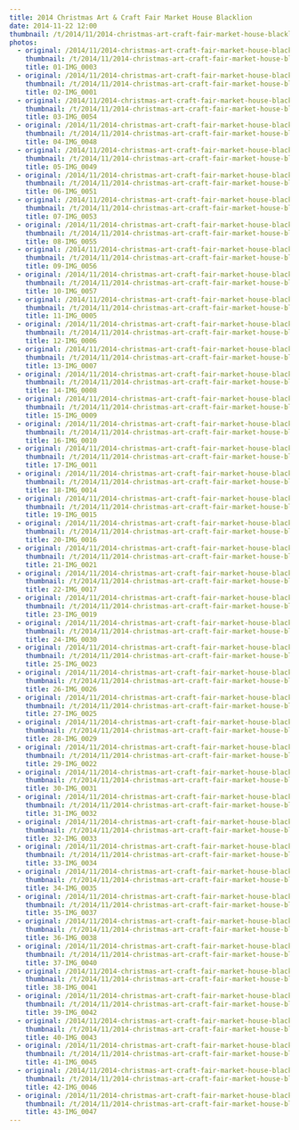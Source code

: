 ```yaml
---
title: 2014 Christmas Art & Craft Fair Market House Blacklion
date: 2014-11-22 12:00
thumbnail: /t/2014/11/2014-christmas-art-craft-fair-market-house-blacklion/01-img_0003.jpg
photos:
  - original: /2014/11/2014-christmas-art-craft-fair-market-house-blacklion/01-img_0003.jpg
    thumbnail: /t/2014/11/2014-christmas-art-craft-fair-market-house-blacklion/01-img_0003.jpg
    title: 01-IMG_0003
  - original: /2014/11/2014-christmas-art-craft-fair-market-house-blacklion/02-img_0001.jpg
    thumbnail: /t/2014/11/2014-christmas-art-craft-fair-market-house-blacklion/02-img_0001.jpg
    title: 02-IMG_0001
  - original: /2014/11/2014-christmas-art-craft-fair-market-house-blacklion/03-img_0054.jpg
    thumbnail: /t/2014/11/2014-christmas-art-craft-fair-market-house-blacklion/03-img_0054.jpg
    title: 03-IMG_0054
  - original: /2014/11/2014-christmas-art-craft-fair-market-house-blacklion/04-img_0048.jpg
    thumbnail: /t/2014/11/2014-christmas-art-craft-fair-market-house-blacklion/04-img_0048.jpg
    title: 04-IMG_0048
  - original: /2014/11/2014-christmas-art-craft-fair-market-house-blacklion/05-img_0049.jpg
    thumbnail: /t/2014/11/2014-christmas-art-craft-fair-market-house-blacklion/05-img_0049.jpg
    title: 05-IMG_0049
  - original: /2014/11/2014-christmas-art-craft-fair-market-house-blacklion/06-img_0051.jpg
    thumbnail: /t/2014/11/2014-christmas-art-craft-fair-market-house-blacklion/06-img_0051.jpg
    title: 06-IMG_0051
  - original: /2014/11/2014-christmas-art-craft-fair-market-house-blacklion/07-img_0053.jpg
    thumbnail: /t/2014/11/2014-christmas-art-craft-fair-market-house-blacklion/07-img_0053.jpg
    title: 07-IMG_0053
  - original: /2014/11/2014-christmas-art-craft-fair-market-house-blacklion/08-img_0055.jpg
    thumbnail: /t/2014/11/2014-christmas-art-craft-fair-market-house-blacklion/08-img_0055.jpg
    title: 08-IMG_0055
  - original: /2014/11/2014-christmas-art-craft-fair-market-house-blacklion/09-img_0056.jpg
    thumbnail: /t/2014/11/2014-christmas-art-craft-fair-market-house-blacklion/09-img_0056.jpg
    title: 09-IMG_0056
  - original: /2014/11/2014-christmas-art-craft-fair-market-house-blacklion/10-img_0057.jpg
    thumbnail: /t/2014/11/2014-christmas-art-craft-fair-market-house-blacklion/10-img_0057.jpg
    title: 10-IMG_0057
  - original: /2014/11/2014-christmas-art-craft-fair-market-house-blacklion/11-img_0005.jpg
    thumbnail: /t/2014/11/2014-christmas-art-craft-fair-market-house-blacklion/11-img_0005.jpg
    title: 11-IMG_0005
  - original: /2014/11/2014-christmas-art-craft-fair-market-house-blacklion/12-img_0006.jpg
    thumbnail: /t/2014/11/2014-christmas-art-craft-fair-market-house-blacklion/12-img_0006.jpg
    title: 12-IMG_0006
  - original: /2014/11/2014-christmas-art-craft-fair-market-house-blacklion/13-img_0007.jpg
    thumbnail: /t/2014/11/2014-christmas-art-craft-fair-market-house-blacklion/13-img_0007.jpg
    title: 13-IMG_0007
  - original: /2014/11/2014-christmas-art-craft-fair-market-house-blacklion/14-img_0008.jpg
    thumbnail: /t/2014/11/2014-christmas-art-craft-fair-market-house-blacklion/14-img_0008.jpg
    title: 14-IMG_0008
  - original: /2014/11/2014-christmas-art-craft-fair-market-house-blacklion/15-img_0009.jpg
    thumbnail: /t/2014/11/2014-christmas-art-craft-fair-market-house-blacklion/15-img_0009.jpg
    title: 15-IMG_0009
  - original: /2014/11/2014-christmas-art-craft-fair-market-house-blacklion/16-img_0010.jpg
    thumbnail: /t/2014/11/2014-christmas-art-craft-fair-market-house-blacklion/16-img_0010.jpg
    title: 16-IMG_0010
  - original: /2014/11/2014-christmas-art-craft-fair-market-house-blacklion/17-img_0011.jpg
    thumbnail: /t/2014/11/2014-christmas-art-craft-fair-market-house-blacklion/17-img_0011.jpg
    title: 17-IMG_0011
  - original: /2014/11/2014-christmas-art-craft-fair-market-house-blacklion/18-img_0014.jpg
    thumbnail: /t/2014/11/2014-christmas-art-craft-fair-market-house-blacklion/18-img_0014.jpg
    title: 18-IMG_0014
  - original: /2014/11/2014-christmas-art-craft-fair-market-house-blacklion/19-img_0015.jpg
    thumbnail: /t/2014/11/2014-christmas-art-craft-fair-market-house-blacklion/19-img_0015.jpg
    title: 19-IMG_0015
  - original: /2014/11/2014-christmas-art-craft-fair-market-house-blacklion/20-img_0016.jpg
    thumbnail: /t/2014/11/2014-christmas-art-craft-fair-market-house-blacklion/20-img_0016.jpg
    title: 20-IMG_0016
  - original: /2014/11/2014-christmas-art-craft-fair-market-house-blacklion/21-img_0021.jpg
    thumbnail: /t/2014/11/2014-christmas-art-craft-fair-market-house-blacklion/21-img_0021.jpg
    title: 21-IMG_0021
  - original: /2014/11/2014-christmas-art-craft-fair-market-house-blacklion/22-img_0017.jpg
    thumbnail: /t/2014/11/2014-christmas-art-craft-fair-market-house-blacklion/22-img_0017.jpg
    title: 22-IMG_0017
  - original: /2014/11/2014-christmas-art-craft-fair-market-house-blacklion/23-img_0019.jpg
    thumbnail: /t/2014/11/2014-christmas-art-craft-fair-market-house-blacklion/23-img_0019.jpg
    title: 23-IMG_0019
  - original: /2014/11/2014-christmas-art-craft-fair-market-house-blacklion/24-img_0030.jpg
    thumbnail: /t/2014/11/2014-christmas-art-craft-fair-market-house-blacklion/24-img_0030.jpg
    title: 24-IMG_0030
  - original: /2014/11/2014-christmas-art-craft-fair-market-house-blacklion/25-img_0023.jpg
    thumbnail: /t/2014/11/2014-christmas-art-craft-fair-market-house-blacklion/25-img_0023.jpg
    title: 25-IMG_0023
  - original: /2014/11/2014-christmas-art-craft-fair-market-house-blacklion/26-img_0026.jpg
    thumbnail: /t/2014/11/2014-christmas-art-craft-fair-market-house-blacklion/26-img_0026.jpg
    title: 26-IMG_0026
  - original: /2014/11/2014-christmas-art-craft-fair-market-house-blacklion/27-img_0025.jpg
    thumbnail: /t/2014/11/2014-christmas-art-craft-fair-market-house-blacklion/27-img_0025.jpg
    title: 27-IMG_0025
  - original: /2014/11/2014-christmas-art-craft-fair-market-house-blacklion/28-img_0029.jpg
    thumbnail: /t/2014/11/2014-christmas-art-craft-fair-market-house-blacklion/28-img_0029.jpg
    title: 28-IMG_0029
  - original: /2014/11/2014-christmas-art-craft-fair-market-house-blacklion/29-img_0022.jpg
    thumbnail: /t/2014/11/2014-christmas-art-craft-fair-market-house-blacklion/29-img_0022.jpg
    title: 29-IMG_0022
  - original: /2014/11/2014-christmas-art-craft-fair-market-house-blacklion/30-img_0031.jpg
    thumbnail: /t/2014/11/2014-christmas-art-craft-fair-market-house-blacklion/30-img_0031.jpg
    title: 30-IMG_0031
  - original: /2014/11/2014-christmas-art-craft-fair-market-house-blacklion/31-img_0032.jpg
    thumbnail: /t/2014/11/2014-christmas-art-craft-fair-market-house-blacklion/31-img_0032.jpg
    title: 31-IMG_0032
  - original: /2014/11/2014-christmas-art-craft-fair-market-house-blacklion/32-img_0033.jpg
    thumbnail: /t/2014/11/2014-christmas-art-craft-fair-market-house-blacklion/32-img_0033.jpg
    title: 32-IMG_0033
  - original: /2014/11/2014-christmas-art-craft-fair-market-house-blacklion/33-img_0034.jpg
    thumbnail: /t/2014/11/2014-christmas-art-craft-fair-market-house-blacklion/33-img_0034.jpg
    title: 33-IMG_0034
  - original: /2014/11/2014-christmas-art-craft-fair-market-house-blacklion/34-img_0035.jpg
    thumbnail: /t/2014/11/2014-christmas-art-craft-fair-market-house-blacklion/34-img_0035.jpg
    title: 34-IMG_0035
  - original: /2014/11/2014-christmas-art-craft-fair-market-house-blacklion/35-img_0037.jpg
    thumbnail: /t/2014/11/2014-christmas-art-craft-fair-market-house-blacklion/35-img_0037.jpg
    title: 35-IMG_0037
  - original: /2014/11/2014-christmas-art-craft-fair-market-house-blacklion/36-img_0038.jpg
    thumbnail: /t/2014/11/2014-christmas-art-craft-fair-market-house-blacklion/36-img_0038.jpg
    title: 36-IMG_0038
  - original: /2014/11/2014-christmas-art-craft-fair-market-house-blacklion/37-img_0040.jpg
    thumbnail: /t/2014/11/2014-christmas-art-craft-fair-market-house-blacklion/37-img_0040.jpg
    title: 37-IMG_0040
  - original: /2014/11/2014-christmas-art-craft-fair-market-house-blacklion/38-img_0041.jpg
    thumbnail: /t/2014/11/2014-christmas-art-craft-fair-market-house-blacklion/38-img_0041.jpg
    title: 38-IMG_0041
  - original: /2014/11/2014-christmas-art-craft-fair-market-house-blacklion/39-img_0042.jpg
    thumbnail: /t/2014/11/2014-christmas-art-craft-fair-market-house-blacklion/39-img_0042.jpg
    title: 39-IMG_0042
  - original: /2014/11/2014-christmas-art-craft-fair-market-house-blacklion/40-img_0043.jpg
    thumbnail: /t/2014/11/2014-christmas-art-craft-fair-market-house-blacklion/40-img_0043.jpg
    title: 40-IMG_0043
  - original: /2014/11/2014-christmas-art-craft-fair-market-house-blacklion/41-img_0045.jpg
    thumbnail: /t/2014/11/2014-christmas-art-craft-fair-market-house-blacklion/41-img_0045.jpg
    title: 41-IMG_0045
  - original: /2014/11/2014-christmas-art-craft-fair-market-house-blacklion/42-img_0046.jpg
    thumbnail: /t/2014/11/2014-christmas-art-craft-fair-market-house-blacklion/42-img_0046.jpg
    title: 42-IMG_0046
  - original: /2014/11/2014-christmas-art-craft-fair-market-house-blacklion/43-img_0047.jpg
    thumbnail: /t/2014/11/2014-christmas-art-craft-fair-market-house-blacklion/43-img_0047.jpg
    title: 43-IMG_0047
---
```

